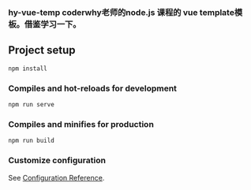 ### hy-vue-temp coderwhy老师的node.js 课程的 vue template模板。借鉴学习一下。

## Project setup
```
npm install
```

### Compiles and hot-reloads for development
```
npm run serve
```

### Compiles and minifies for production
```
npm run build
```

### Customize configuration
See [Configuration Reference](https://cli.vuejs.org/config/).
